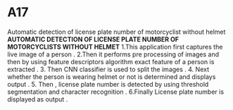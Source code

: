 # A17
Automatic detection of license plate number of motorcyclist without helmet
**AUTOMATIC DETECTION OF LICENSE PLATE NUMBER OF MOTORCYCLISTS WITHOUT HELMET**
1.This application first captures the live image of a person .
2.Then it performs pre processing of images and then by using feature descriptors algorithm exact feature of a person is extracted .
3. Then CNN classifier is used to split the images .
4. Next whether the person is wearing helmet or not is determined and displays output .
5. Then , license plate number is detected by using threshold segmentation and character recognition .
6.Finally License plate number is displayed as output .
